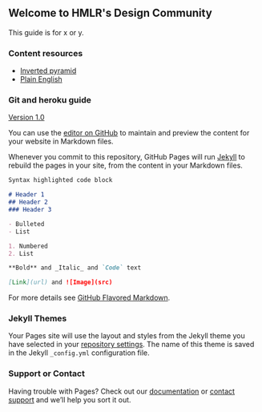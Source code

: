 ## Welcome to HMLR's Design Community


This guide is for x or y.
### Content resources

- [Inverted pyramid](https://docs.google.com/presentation/d/17LKe9-SGrSbtYtYUzOlBsb4oor440hgi7TgYBdxvdBU/edit#slide=id.p)
- [Plain English](https://docs.google.com/presentation/d/1RPRb6xrv5RGvj1x4zefKPe01ZZpKcOuKS2gLOWD1Hm4/edit)


### Git and heroku guide
<a href="/HMLR-DesignCommunity/how-to-use-git-and-heroku-guide/pokedex.html">Version 1.0</a>

You can use the [editor on GitHub](https://github.com/Erintregunna/HMLR-DesignCommunity/edit/master/README.md) to maintain and preview the content for your website in Markdown files.

Whenever you commit to this repository, GitHub Pages will run [Jekyll](https://jekyllrb.com/) to rebuild the pages in your site, from the content in your Markdown files.

```markdown
Syntax highlighted code block

# Header 1
## Header 2
### Header 3

- Bulleted
- List

1. Numbered
2. List

**Bold** and _Italic_ and `Code` text

[Link](url) and ![Image](src)
```

For more details see [GitHub Flavored Markdown](https://guides.github.com/features/mastering-markdown/).

### Jekyll Themes

Your Pages site will use the layout and styles from the Jekyll theme you have selected in your [repository settings](https://github.com/Erintregunna/HMLR-DesignCommunity/settings). The name of this theme is saved in the Jekyll `_config.yml` configuration file.

### Support or Contact

Having trouble with Pages? Check out our [documentation](https://help.github.com/categories/github-pages-basics/) or [contact support](https://github.com/contact) and we’ll help you sort it out.
